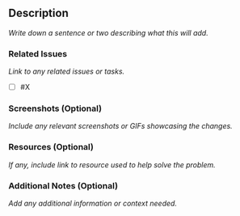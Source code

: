 ## Description

*Write down a sentence or two describing what this will add.*

### Related Issues

*Link to any related issues or tasks.*
- [ ] #X

### Screenshots (Optional)

*Include any relevant screenshots or GIFs showcasing the changes.*

### Resources (Optional)

*If any, include link to resource used to help solve the problem.*

### Additional Notes (Optional)

*Add any additional information or context needed.*
